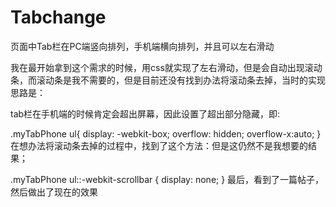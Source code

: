 # Tabchange
页面中Tab栏在PC端竖向排列，手机端横向排列，并且可以左右滑动

我在最开始拿到这个需求的时候，用css就实现了左右滑动，但是会自动出现滚动条，而滚动条是我不需要的，但是目前还没有找到办法将滚动条去掉，当时的实现思路是：

tab栏在手机端的时候肯定会超出屏幕，因此设置了超出部分隐藏，即:

.myTabPhone ul{
    display: -webkit-box;
    overflow: hidden;
    overflow-x:auto;
}
在想办法将滚动条去掉的过程中，找到了这个方法：但是这仍然不是我想要的结果；

.myTabPhone ul::-webkit-scrollbar {
    display: none;
}
最后，看到了一篇帖子，然后做出了现在的效果

